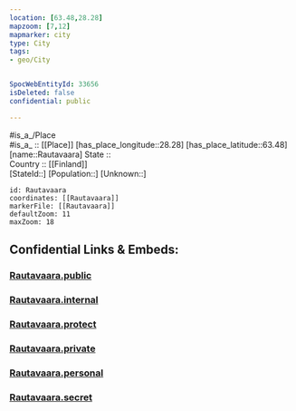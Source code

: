 ```yaml
---
location: [63.48,28.28] 
mapzoom: [7,12] 
mapmarker: city 
type: City
tags:
- geo/City


SpocWebEntityId: 33656
isDeleted: false
confidential: public

---
```

#is_a_/Place  
#is_a_ :: [[Place]] 
[has_place_longitude::28.28] 
[has_place_latitude::63.48] 
[name::Rautavaara] 
State ::  
Country :: [[Finland]]  
[StateId::] 
[Population::] 
[Unknown::] 


```leaflet
id: Rautavaara
coordinates: [[Rautavaara]] 
markerFile: [[Rautavaara]] 
defaultZoom: 11 
maxZoom: 18
```


## Confidential Links & Embeds: 

### [Rautavaara.public](/_public/\Earth\Continent\Europe\Europe~North\Finland\Provinces~Finland\Eastern_Finland\counties~Eastern_Finland\Savonia~North\CityRautavaara.public.md) 

### [Rautavaara.internal](/_internal/\Earth\Continent\Europe\Europe~North\Finland\Provinces~Finland\Eastern_Finland\counties~Eastern_Finland\Savonia~North\CityRautavaara.internal.md) 

### [Rautavaara.protect](/_protect/\Earth\Continent\Europe\Europe~North\Finland\Provinces~Finland\Eastern_Finland\counties~Eastern_Finland\Savonia~North\CityRautavaara.protect.md) 

### [Rautavaara.private](/_private/\Earth\Continent\Europe\Europe~North\Finland\Provinces~Finland\Eastern_Finland\counties~Eastern_Finland\Savonia~North\CityRautavaara.private.md) 

### [Rautavaara.personal](/_personal/\Earth\Continent\Europe\Europe~North\Finland\Provinces~Finland\Eastern_Finland\counties~Eastern_Finland\Savonia~North\CityRautavaara.personal.md) 

### [Rautavaara.secret](/_secret/\Earth\Continent\Europe\Europe~North\Finland\Provinces~Finland\Eastern_Finland\counties~Eastern_Finland\Savonia~North\CityRautavaara.secret.md)

